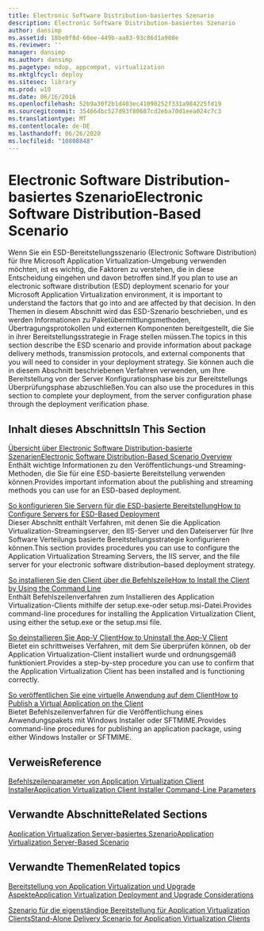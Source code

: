 ```yaml
---
title: Electronic Software Distribution-basiertes Szenario
description: Electronic Software Distribution-basiertes Szenario
author: dansimp
ms.assetid: 18be0f8d-60ee-449b-aa83-93c86d1a908e
ms.reviewer: ''
manager: dansimp
ms.author: dansimp
ms.pagetype: mdop, appcompat, virtualization
ms.mktglfcycl: deploy
ms.sitesec: library
ms.prod: w10
ms.date: 06/16/2016
ms.openlocfilehash: 52b9a30f2b1d403ec41090252f331a984225fd19
ms.sourcegitcommit: 354664bc527d93f80687cd2eba70d1eea024c7c3
ms.translationtype: MT
ms.contentlocale: de-DE
ms.lasthandoff: 06/26/2020
ms.locfileid: "10808848"
---
```

# <span data-ttu-id="4b9ef-103">Electronic Software Distribution-basiertes Szenario</span><span class="sxs-lookup"><span data-stu-id="4b9ef-103">Electronic Software Distribution-Based Scenario</span></span>


<span data-ttu-id="4b9ef-104">Wenn Sie ein ESD-Bereitstellungsszenario (Electronic Software Distribution) für Ihre Microsoft Application Virtualization-Umgebung verwenden möchten, ist es wichtig, die Faktoren zu verstehen, die in diese Entscheidung eingehen und davon betroffen sind.</span><span class="sxs-lookup"><span data-stu-id="4b9ef-104">If you plan to use an electronic software distribution (ESD) deployment scenario for your Microsoft Application Virtualization environment, it is important to understand the factors that go into and are affected by that decision.</span></span> <span data-ttu-id="4b9ef-105">In den Themen in diesem Abschnitt wird das ESD-Szenario beschrieben, und es werden Informationen zu Paketübermittlungsmethoden, Übertragungsprotokollen und externen Komponenten bereitgestellt, die Sie in ihrer Bereitstellungsstrategie in Frage stellen müssen.</span><span class="sxs-lookup"><span data-stu-id="4b9ef-105">The topics in this section describe the ESD scenario and provide information about package delivery methods, transmission protocols, and external components that you will need to consider in your deployment strategy.</span></span> <span data-ttu-id="4b9ef-106">Sie können auch die in diesem Abschnitt beschriebenen Verfahren verwenden, um Ihre Bereitstellung von der Server Konfigurationsphase bis zur Bereitstellungs Überprüfungsphase abzuschließen.</span><span class="sxs-lookup"><span data-stu-id="4b9ef-106">You can also use the procedures in this section to complete your deployment, from the server configuration phase through the deployment verification phase.</span></span>

## <span data-ttu-id="4b9ef-107">Inhalt dieses Abschnitts</span><span class="sxs-lookup"><span data-stu-id="4b9ef-107">In This Section</span></span>


<a href="" id="electronic-software-distribution-based-scenario-overview"></a>[<span data-ttu-id="4b9ef-108">Übersicht über Electronic Software Distribution-basierte Szenarien</span><span class="sxs-lookup"><span data-stu-id="4b9ef-108">Electronic Software Distribution-Based Scenario Overview</span></span>](electronic-software-distribution-based-scenario-overview.md)  
<span data-ttu-id="4b9ef-109">Enthält wichtige Informationen zu den Veröffentlichungs-und Streaming-Methoden, die Sie für eine ESD-basierte Bereitstellung verwenden können.</span><span class="sxs-lookup"><span data-stu-id="4b9ef-109">Provides important information about the publishing and streaming methods you can use for an ESD-based deployment.</span></span>

<a href="" id="how-to-configure-servers-for-esd-based-deployment"></a>[<span data-ttu-id="4b9ef-110">So konfigurieren Sie Servern für die ESD-basierte Bereitstellung</span><span class="sxs-lookup"><span data-stu-id="4b9ef-110">How to Configure Servers for ESD-Based Deployment</span></span>](how-to-configure-servers-for-esd-based-deployment.md)  
<span data-ttu-id="4b9ef-111">Dieser Abschnitt enthält Verfahren, mit denen Sie die Application Virtualization-Streamingserver, den IIS-Server und den Dateiserver für Ihre Software Verteilungs basierte Bereitstellungsstrategie konfigurieren können.</span><span class="sxs-lookup"><span data-stu-id="4b9ef-111">This section provides procedures you can use to configure the Application Virtualization Streaming Servers, the IIS server, and the file server for your electronic software distribution–based deployment strategy.</span></span>

<a href="" id="how-to-install-the-client-by-using-the-command-line"></a>[<span data-ttu-id="4b9ef-112">So installieren Sie den Client über die Befehlszeile</span><span class="sxs-lookup"><span data-stu-id="4b9ef-112">How to Install the Client by Using the Command Line</span></span>](how-to-install-the-client-by-using-the-command-line-new.md)  
<span data-ttu-id="4b9ef-113">Enthält Befehlszeilenverfahren zum Installieren des Application Virtualization-Clients mithilfe der setup.exe-oder setup.msi-Datei.</span><span class="sxs-lookup"><span data-stu-id="4b9ef-113">Provides command-line procedures for installing the Application Virtualization Client, using either the setup.exe or the setup.msi file.</span></span>

<a href="" id="how-to-uninstall-the-app-v-client"></a>[<span data-ttu-id="4b9ef-114">So deinstallieren Sie App-V Client</span><span class="sxs-lookup"><span data-stu-id="4b9ef-114">How to Uninstall the App-V Client</span></span>](how-to-uninstall-the-app-v-client.md)  
<span data-ttu-id="4b9ef-115">Bietet ein schrittweises Verfahren, mit dem Sie überprüfen können, ob der Application Virtualization-Client installiert wurde und ordnungsgemäß funktioniert.</span><span class="sxs-lookup"><span data-stu-id="4b9ef-115">Provides a step-by-step procedure you can use to confirm that the Application Virtualization Client has been installed and is functioning correctly.</span></span>

<a href="" id="how-to-publish-a-virtual-application-on-the-client"></a>[<span data-ttu-id="4b9ef-116">So veröffentlichen Sie eine virtuelle Anwendung auf dem Client</span><span class="sxs-lookup"><span data-stu-id="4b9ef-116">How to Publish a Virtual Application on the Client</span></span>](how-to-publish-a-virtual-application-on-the-client.md)  
<span data-ttu-id="4b9ef-117">Bietet Befehlszeilenverfahren für die Veröffentlichung eines Anwendungspakets mit Windows Installer oder SFTMIME.</span><span class="sxs-lookup"><span data-stu-id="4b9ef-117">Provides command-line procedures for publishing an application package, using either Windows Installer or SFTMIME.</span></span>

## <span data-ttu-id="4b9ef-118">Verweis</span><span class="sxs-lookup"><span data-stu-id="4b9ef-118">Reference</span></span>


[<span data-ttu-id="4b9ef-119">Befehlszeilenparameter von Application Virtualization Client Installer</span><span class="sxs-lookup"><span data-stu-id="4b9ef-119">Application Virtualization Client Installer Command-Line Parameters</span></span>](application-virtualization-client-installer-command-line-parameters.md)

## <span data-ttu-id="4b9ef-120">Verwandte Abschnitte</span><span class="sxs-lookup"><span data-stu-id="4b9ef-120">Related Sections</span></span>


[<span data-ttu-id="4b9ef-121">Application Virtualization Server-basiertes Szenario</span><span class="sxs-lookup"><span data-stu-id="4b9ef-121">Application Virtualization Server-Based Scenario</span></span>](application-virtualization-server-based-scenario.md)

## <span data-ttu-id="4b9ef-122">Verwandte Themen</span><span class="sxs-lookup"><span data-stu-id="4b9ef-122">Related topics</span></span>


[<span data-ttu-id="4b9ef-123">Bereitstellung von Application Virtualization und Upgrade Aspekte</span><span class="sxs-lookup"><span data-stu-id="4b9ef-123">Application Virtualization Deployment and Upgrade Considerations</span></span>](application-virtualization-deployment-and-upgrade-considerations.md)

[<span data-ttu-id="4b9ef-124">Szenario für die eigenständige Bereitstellung für Application Virtualization Clients</span><span class="sxs-lookup"><span data-stu-id="4b9ef-124">Stand-Alone Delivery Scenario for Application Virtualization Clients</span></span>](stand-alone-delivery-scenario-for-application-virtualization-clients.md)

 

 






